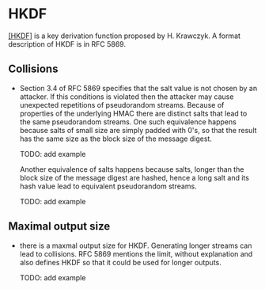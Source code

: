 # HKDF

[[HKDF]](bib.md#krawczyk10) is a key derivation function proposed by H. Krawczyk.
A format description of HKDF is in RFC 5869.

## Collisions

* Section 3.4 of RFC 5869 specifies that the salt value is not chosen by an
  attacker. If this conditions is violated then the attacker may cause
  unexpected repetitions of pseudorandom streams. Because of properties of the
  underlying HMAC there are distinct salts that lead to the same pseudorandom
  streams. One such equivalence happens because salts of small size are simply
  padded with 0's, so that the result has the same size as the block size of the
  message digest.

  TODO: add example

  Another equivalence of salts happens because salts, longer than the block size
  of the message digest are hashed, hence a long salt and its hash value lead to
  equivalent pseudorandom streams.

  TODO: add example

## Maximal output size

* there is a maxmal output size for HKDF. Generating longer streams can lead to
  collisions. RFC 5869 mentions the limit, without explanation and also defines
  HKDF so that it could be used for longer outputs.

  TODO: add example
